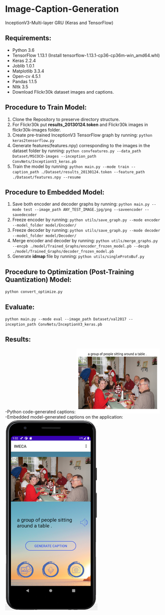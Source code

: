 # Image-Caption-Generation
InceptionV3-Multi-layer GRU (Keras and TensorFlow)

## Requirements:

- Python 3.6
- TensorFlow 1.13.1 (Install tensorflow-1.13.1-cp36-cp36m-win_amd64.whl)
- Keras 2.2.4 
- Joblib 1.0.1
- Matplotlib 3.3.4
- Open-cv 4.5.1
- Pandas 1.1.5
- Nltk 3.5
- Download Flickr30k dataset images and captions.

## Procedure to Train Model:
1. Clone the Repository to preserve directory structure.
2. For Flickr30k put **results_20130124.token** and Flickr30k images in flickr30k-images folder.
3. Create pre-trained InceptionV3 TensorFlow graph by running: `python keras2tensorflow.py`
4. Generate features(features.npy) corresponding to the images in the dataset folder by running:
`python convfeatures.py --data_path Dataset/MSCOCO-images --inception_path ConvNets/InceptionV3_keras.pb`
5. Train the model by running: `python main.py --mode train --caption_path ./Dataset/results_20130124.token --feature_path ./Dataset/features.npy --resume`

## Procedure to Embedded Model:
1. Save both encoder and decoder graphs by running: 
`python main.py --mode test --image_path ANY_TEST_IMAGE.jpg/png --saveencoder --savedecoder`
2. Freeze encoder by running:
`python utils/save_graph.py --mode encoder --model_folder model/Encoder/`
2. Freeze decoder by running:
`python utils/save_graph.py --mode decoder --model_folder model/Decoder/`
3. Merge encoder and decoder by running:
`python utils/merge_graphs.py --encpb ./model/Trained_Graphs/encoder_frozen_model.pb --decpb ./model/Trained_Graphs/decoder_frozen_model.pb`
4. Generate **idmap** file by running:
`python utils/singleProtoBuf.py`

## Procedure to Optimization (Post-Training Quantization) Model:
`python convert_optimize.py`

## Evaluate:
`python main.py --mode eval --image_path Dataset/val2017 --inception_path ConvNets/InceptionV3_keras.pb`

## Results:
-Python code-generated captions:
<img src="IMAGES/1.1.png" width="270" height="210">
-Embedded model-generated captions on the application:
<img src="IMAGES/1.2.png" width="300" height="620">
